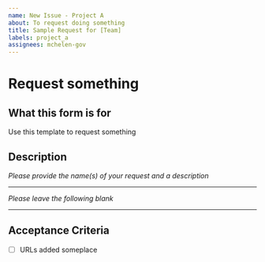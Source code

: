 ```yaml
---
name: New Issue - Project A
about: To request doing something
title: Sample Request for [Team]
labels: project_a
assignees: mchelen-gov
---
```


# Request something

## What this form is for
Use this template to request something

## Description
*Please provide the name(s) of your request and a description*

---

*Please leave the following blank*

---


## Acceptance Criteria
- [ ] URLs added someplace
